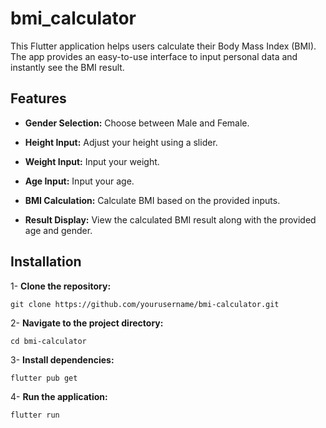 # bmi_calculator
This Flutter application helps users calculate their Body Mass Index (BMI). The app provides an easy-to-use interface to input personal data and instantly see the BMI result.

## Features
- **Gender Selection:** Choose between Male and Female.

- **Height Input:** Adjust your height using a slider.

- **Weight Input:** Input your weight.

- **Age Input:** Input your age.

- **BMI Calculation:** Calculate BMI based on the provided inputs.

- **Result Display:** View the calculated BMI result along with the provided age and gender.

## Installation
1- **Clone the repository:**

`git clone https://github.com/yourusername/bmi-calculator.git`

2- **Navigate to the project directory:**

`cd bmi-calculator`

3- **Install dependencies:**

`flutter pub get`

4- **Run the application:**

`flutter run`
